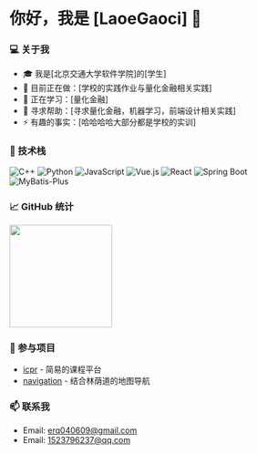 # 你好，我是 [LaoeGaoci] 👋

### 💻 关于我
- 🎓 我是[北京交通大学软件学院]的[学生]
- 🔭 目前正在做：[学校的实践作业与量化金融相关实践]
- 🌱 正在学习：[量化金融]
- 🤔 寻求帮助：[寻求量化金融，机器学习，前端设计相关实践]
- ⚡ 有趣的事实：[哈哈哈哈大部分都是学校的实训]

### 🚀 技术栈
![C++](https://img.shields.io/badge/-C++-333333?style=flat&logo=c%2B%2B)
![Python](https://img.shields.io/badge/-Python-333333?style=flat&logo=python)
![JavaScript](https://img.shields.io/badge/-JavaScript-333333?style=flat&logo=javascript)
![Vue.js](https://img.shields.io/badge/-Vue.js-333333?style=flat&logo=vue.js)
![React](https://img.shields.io/badge/-React-333333?style=flat&logo=react)
![Spring Boot](https://img.shields.io/badge/-Spring%20Boot-333333?style=flat&logo=springboot)
![MyBatis-Plus](https://img.shields.io/badge/-MyBatis--Plus-333333?style=flat&logo=java)

### 📈 GitHub 统计
<p align="left">
  <img height="180em" src="https://github-readme-stats.vercel.app/api/top-langs/?username=LaoeGaoci&layout=compact&hide_border=true&theme=radical" />
</p>

### 🌟 参与项目
- [icpr]([项目链接](https://github.com/noau/icpr)) - 简易的课程平台
- [navigation]([项目链接](https://github.com/noau/navigation)) - 结合林荫道的地图导航

### 📫 联系我
- Email: erq040609@gmail.com
- Email: 1523796237@qq.com

<!---
LaoeGaoci/LaoeGaoci is a ✨ special ✨ repository because its `README.md` (this file) appears on your GitHub profile.
You can click the Preview link to take a look at your changes.
--->
